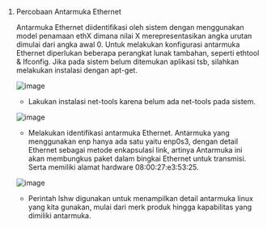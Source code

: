 1.  Percobaan Antarmuka Ethernet

    Antarmuka Ethernet diidentifikasi oleh sistem dengan menggunakan model penamaan ethX dimana nilai X merepresentasikan angka urutan dimulai dari angka awal 0. Untuk melakukan konfigurasi
    antarmuka Ethernet diperlukan beberapa perangkat lunak tambahan, seperti ethtool & Ifconfig. Jika pada sistem belum ditemukan aplikasi tsb, silahkan melakukan instalasi dengan apt-get.
    
    ![image](https://github.com/user-attachments/assets/67e6df51-8b74-4c47-9cba-cd3ed05da7d3)
    * Lakukan instalasi net-tools karena belum ada net-tools pada sistem.

    ![image](https://github.com/user-attachments/assets/a8d58d65-8c2b-4c2f-9dd9-41a06a5964da)
    * Melakukan identifikasi	antarmuka	Ethernet.	Antarmuka yang menggunakan enp hanya ada satu yaitu enp0s3, dengan detail Ethernet sebagai metode enkapsulasi link, artinya 
      Antarmuka ini akan membungkus paket dalam bingkai Ethernet untuk transmisi. Serta memiliki alamat hardware 08:00:27:e3:53:25.

    ![image](https://github.com/user-attachments/assets/3845df37-4927-4c04-9a62-493f64eb57c0)
    * Perintah lshw digunakan untuk menampilkan detail antarmuka linux yang kita gunakan, mulai dari merk produk hingga kapabilitas yang dimiliki antarmuka.

    

      

